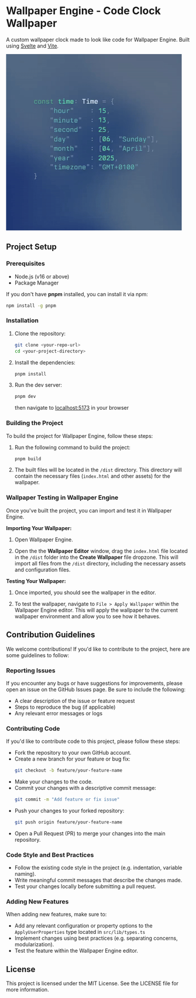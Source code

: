 # Wallpaper Engine - Code Clock Wallpaper

A custom wallpaper clock made to look like code for Wallpaper Engine.
Built using [Svelte](https://svelte.dev/) and [Vite](https://vite.dev/).

![preview](/public/preview.gif)

## Project Setup

### Prerequisites

- Node.js (v16 or above)
- Package Manager

If you don't have **pnpm** installed, you can install it via npm:

```bash
npm install -g pnpm
```

### Installation
1. Clone the repository:
    ```bash
    git clone <your-repo-url>
    cd <your-project-directory>
    ```
2. Install the dependencies:
    ```bash
    pnpm install
    ```
3. Run the dev server:
    ```bash
    pnpm dev
    ```
    then navigate to [localhost:5173](http://localhost:5173) in your browser


### Building the Project
To build the project for Wallpaper Engine, follow these steps:

1. Run the following command to build the project:
    ```bash
    pnpm build
    ```
2. The built files will be located in the `/dist` directory. This directory will contain the necessary files (`index.html` and other assets) for the wallpaper.

### Wallpaper Testing in Wallpaper Engine
Once you've built the project, you can import and test it in Wallpaper Engine.

**Importing Your Wallpaper:**
1. Open Wallpaper Engine.

2. Open the the **Wallpaper Editor** window, drag the `index.html` file located in the `/dist` folder into the **Create Wallpaper** file dropzone. This will import all files from the `/dist` directory, including the necessary assets and configuration files.

**Testing Your Wallpaper:**
1. Once imported, you should see the wallpaper in the editor.

2. To test the wallpaper, navigate to `File > Apply Wallpaper` within the Wallpaper Engine editor. This will apply the wallpaper to the current wallpaper environment and allow you to see how it behaves.

## Contribution Guidelines
We welcome contributions! If you'd like to contribute to the project, here are some guidelines to follow:

###  Reporting Issues
If you encounter any bugs or have suggestions for improvements, please open an issue on the GitHub Issues page. Be sure to include the following:

- A clear description of the issue or feature request
- Steps to reproduce the bug (if applicable)
- Any relevant error messages or logs

### Contributing Code
If you'd like to contribute code to this project, please follow these steps:

- Fork the repository to your own GitHub account.
- Create a new branch for your feature or bug fix:
    ```bash
    git checkout -b feature/your-feature-name
    ```
- Make your changes to the code.
- Commit your changes with a descriptive commit message:
    ```bash
    git commit -m "Add feature or fix issue"
    ```
- Push your changes to your forked repository:
    ```bash
    git push origin feature/your-feature-name
    ```
- Open a Pull Request (PR) to merge your changes into the main repository.

### Code Style and Best Practices
- Follow the existing code style in the project (e.g. indentation, variable naming).
- Write meaningful commit messages that describe the changes made.
- Test your changes locally before submitting a pull request.

### Adding New Features
When adding new features, make sure to:

- Add any relevant configuration or property options to the `ApplyUserProperties` type located in `src/lib/types.ts`
- Implement changes using best practices (e.g. separating concerns, modularization).
- Test the feature within the Wallpaper Engine editor.

## License
This project is licensed under the MIT License. See the LICENSE file for more information.